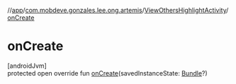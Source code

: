 //[app](../../../index.md)/[com.mobdeve.gonzales.lee.ong.artemis](../index.md)/[ViewOthersHighlightActivity](index.md)/[onCreate](on-create.md)

# onCreate

[androidJvm]\
protected open override fun [onCreate](on-create.md)(savedInstanceState: [Bundle](https://developer.android.com/reference/kotlin/android/os/Bundle.html)?)
